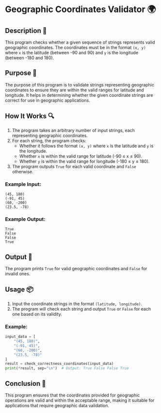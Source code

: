 # Geographic Coordinates Validator 🌍

## Description 📝

This program checks whether a given sequence of strings represents valid geographic coordinates.
The coordinates must be in the format `(x, y)` where `x` is the latitude (between -90 and 90) and `y` is the longitude (between -180 and 180).

## Purpose 🎯

The purpose of this program is to validate strings representing geographic coordinates to ensure they are within the valid ranges for latitude and longitude.
It helps in determining whether the given coordinate strings are correct for use in geographic applications.

## How It Works 🔍

1. The program takes an arbitrary number of input strings, each representing geographic coordinates.
2. For each string, the program checks:
    - Whether it follows the format `(x, y)` where `x` is the latitude and `y` is the longitude.
    - Whether `x` is within the valid range for latitude (-90 ≤ x ≤ 90).
    - Whether `y` is within the valid range for longitude (-180 ≤ y ≤ 180).
3. The program outputs `True` for each valid coordinate and `False` otherwise.

### Example Input:

```
(45, 180)
(-91, 45)
(60, -200)
(23.5, -78)
```

### Example Output:

```
True
False
False
True
```

## Output 📜

The program prints `True` for valid geographic coordinates and `False` for invalid ones.

## Usage 📦

1. Input the coordinate strings in the format `(latitude, longitude)`.
2. The program will check each string and output `True` or `False` for each one based on its validity.

### Example:

```python
input_data = [
    "(45, 180)",
    "(-91, 45)",
    "(60, -200)",
    "(23.5, -78)"
]
result = check_correctness_coordinates(input_data)
print(*result, sep="\n")  # Output: True False False True
```

## Conclusion 🚀

This program ensures that the coordinates provided for geographic operations are valid and within the acceptable range, making it suitable for applications that require geographic data validation.
